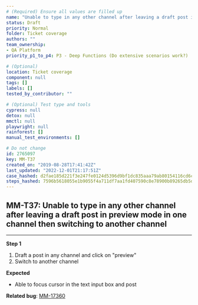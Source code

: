 ```yaml
---
# (Required) Ensure all values are filled up
name: "Unable to type in any other channel after leaving a draft post in preview mode in one channel then switching to another channel"
status: Draft
priority: Normal
folder: Ticket coverage
authors: ""
team_ownership: 
- QA Platform
priority_p1_to_p4: P3 - Deep Functions (Do extensive scenarios work?)

# (Optional)
location: Ticket coverage
component: null
tags: []
labels: []
tested_by_contributor: ""

# (Optional) Test type and tools
cypress: null
detox: null
mmctl: null
playwright: null
rainforest: []
manual_test_environments: []

# Do not change
id: 2765097
key: MM-T37
created_on: "2019-08-28T17:41:42Z"
last_updated: "2022-12-01T21:17:51Z"
case_hashed: d2fae185d221f3e247fe0124d5396d9bf1dc835aaa79ab80154116cd6c1067ec436cdab8c7d1f36f9485d3e2ea3368f2
steps_hashed: 7596b5618055e1b9055f4a711df7aa1fd407590c8e78900b89265db5d7fc82c00e9a2699f892cbf9791abd9c867db5a2
---
```


<!-- (Auto-generated) Based on frontmatter's "key" and "name" -->

## MM-T37: Unable to type in any other channel after leaving a draft post in preview mode in one channel then switching to another channel

---

**Step 1**

1. Draft a post in any channel and click on "preview"
2. Switch to another channel

**Expected**

- Able to focus cursor in the text input box and post

**Related bug**: [MM-17360](https://mattermost.atlassian.net/browse/MM-17360)

